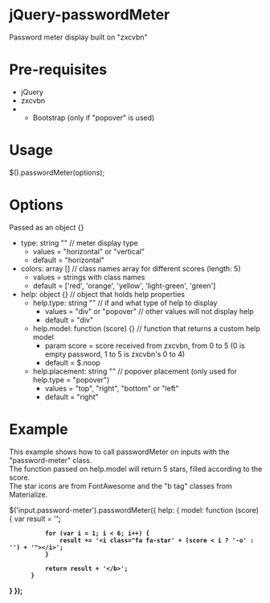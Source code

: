# jQuery-passwordMeter
Password meter display built on "zxcvbn"

# Pre-requisites
- jQuery
- zxcvbn
- * Bootstrap (only if "popover" is used)

# Usage
$().passwordMeter(options);

# Options
Passed as an object {}

- type: string ""  // meter display type
  - values = "horizontal" or "vertical"
  - default = "horizontal"
- colors: array []  // class names array for different scores (length: 5)
  - values = strings with class names
  - default = ['red', 'orange', 'yellow', 'light-green', 'green']
- help: object {}  // object that holds help properties
  - help.type: string ""  // if and what type of help to display
    - values = "div" or "popover"  // other values will not display help
    - default = "div"
  - help.model: function (score) {}  // function that returns a custom help model
    - param score = score received from zxcvbn, from 0 to 5 (0 is empty password, 1 to 5 is zxcvbn's 0 to 4)
    - default = $.noop
  - help.placement: string ""  // popover placement (only used for help.type = "popover")
    - values = "top", "right", "bottom" or "left"
    - default = "right"

# Example

This example shows how to call passwordMeter on inputs with the "password-meter" class.<br>
The function passed on help.model will return 5 stars, filled according to the score.<br>
The star icons are from FontAwesome and the "b tag" classes from Materialize.

$('input.password-meter').passwordMeter({
  help: {
    model: function (score) {
              var result = '<b class="yellow-text text-darken-2">';
  
              for (var i = 1; i < 6; i++) {
                  result += '<i class="fa fa-star' + (score < i ? '-o' : '') + '"></i>';
              }
  
              return result + '</b>';
          }
  }
});
